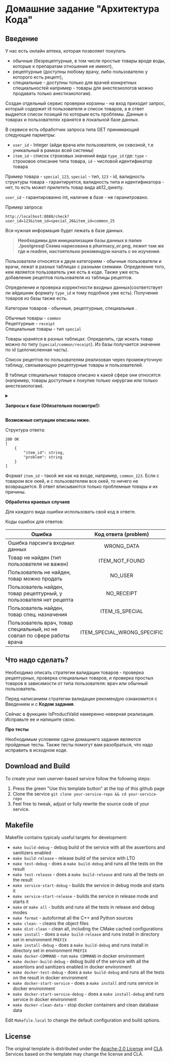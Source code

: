 # Домашние задание "Архитектура Кода"

## Введение

У нас есть онлайн аптека, которая позволяет покупать
- обычные (безрецептурные, в том числе простые товары вроде воды, которые к препаратам отношения не имеют),
- рецептурные (доступны любому врачу, либо пользователю у которого есть рецепт),
- специальные - доступны только для врачей конкретных специальностей например - товары для анестезиологов можно продавать только анестизиологам).

Создан отдельный сервис проверки корзины - на вход приходит запрос, который содержит id пользователя и список товаров, а в ответ выдается список позиций по которым есть проблемы. Данные о товарах и пользователях хранятся в локальной базе данных.

В сервисе есть обработчик запроса типа GET принимающий следующие парметры:

- `user_id` - Integer (айди врача или пользователя, он сквозной, т.е уникальный в рамках всей системы)
- `item_id` - список строковых значений вида `type_id` где: `type` - строковое описание типа товара, `id` - числовой идентификатор товара

Пример товара - `special_123`, `special` - тип, `123` - id, валидность структуры товара - гарантируется, валидность типа и идентификатора - нет, то есть
может прилететь товар вида ab12_qwerty.

`user_id` - гарантированно int, наличие в базе - не гаранитровано.

Пример запроса:
```curl
http://localhost:8080/check?user_id=123&item_id=special_26&item_id=common_25
```


Вся нужная информация будет лежать в базе данных.

> **Необходимы для инициализации базы данных в папке ./postgresql
> Схема нарисована в pharmacy_er.png, лежит там же где и readme, настоятельно рекомендую начать с ее изучения**.

Пользователи относятся к двум категориям - обычные пользователи и врачи, лежат в разных таблицах с разными схемами. Определение того, кем является пользователь уже есть в коде. Также уже есть добавление рецептов пользователя из таблицы рецептов.

Определение и проверка корректности входных данных(соответствует ли айдишник формату `type_id` и тому подобное уже есть). Получение товаров из базы также есть.

Категории товаров - обычные, рецептурные, специальные .

Обычные товары - `common`<br>
Рецептурные - `receipt`<br>
Специальные товары - тип `special`<br>

Товары хранятся в разных таблицах. Определить, где искать товар можно по типу (`special/common/receipt`). Из базы получается значение по id (целочисленная часть).

Список рецептов по пользователям реализован через промежуточную таблицу, связывающую рецептурные товары и пользователей.

В таблице специальных товаров описано к какой сфере они относятся (например, товары доступные к покупке только хирургам или только анестезиологам).

<details>
<summary>

**Запросы к базе (Обязательно посмотри!):**

</summary>


### Запрос для получения продуктов([ссылка на код](src/models/product.cpp#L41)):
```
SELECT * FROM code_architecture.{}_item WHERE id = $1;
```
Тут вместо `{}` подставляется один из трех типов товаров: `special/common/receipt`, а вместо `$1` подставляется уже отделенный от типа целочисленный id продукта.


### Запрос для получения обычных пользователей([ссылка на код](src/models/common_user.cpp#L28)):
```
SELECT * FROM code_architecture.user_account WHERE id = $1;
```
Тут вместо `$1` подставляется id пользователя. Если что-то получаем, значит человек- обычный пользователь.


### Запрос для получения рецептов пользователей([ссылка на код](src/models/common_user.cpp#L37)):
```
SELECT * FROM code_architecture.receipt WHERE user_id = $1;
```
Тут вместо `$1` подставляется id пользователя. Получаем список рецептов пользователя.


### Запрос для получения врачей([ссылка на код](src/models/common_user.cpp#L54)):
```
SELECT * FROM code_architecture.doctor_account WHERE id = $1;
```
Тут вместо `$1` подставляется id пользователя. Если что-то получаем, значит человек- врач. А получаем в том числе специальность врача.


</details>

**Возможные ситуации описаны ниже.**



Структура ответа:

```
200 OK
[
    {
        "item_id": string,
        "problem": string
    }
]
```

Формат `item_id` - такой же как на входе,  например, `common_123`. Если с товаром все окей, и с пользователем все окей, то ничего не возвращается. В ответ вписываются только проблемные товары и их причины.


**Обработка краевых случаев**

Для каждого вида ошибки использовать свой код в ответе.

Коды ошибок для ответов:


| Ошибка                                                                             |    Код ответа  (problem)    |
|------------------------------------------------------------------------------------|:---------------------------:|
| Ошибка парсинга входных данных                                                     |         WRONG_DATA          |
| Товар не найден (тип пользователя не важен)                                        |       ITEM_NOT_FOUND        |
| Пользователь не найден, товар можно продать                                        |           NO_USER           |
| Пользователь найден, товар рецептурный, у пользователя нет рецепта                 |         NO_RECEIPT          |
| Пользователь найден, товар спец. назначения                                        |       ITEM_IS_SPECIAL       |
| Пользователь врач, товар специальный, но не совпал по сфере работы врача           | ITEM_SPECIAL_WRONG_SPECIFIC |


##  Что надо сделать?

Необходимо описать стратегии валидации товаров - проверка рецептурных, проверка специальных товаров, и проверка простых товаров в зависимости от типа пользователя: врач или обычный пользователь.

Перед написанием стратегии валидации рекомендую ознакомится с Введением и с **Кодом задания**.

Сейчас в функциях IsProductValid намеренно неверная реализация. Исправьте ее и напишите свою.

**Про тесты**

Необходимым условием сдачи домашнего задания являются пройденые тесты. Также тесты помогут вам разобраться, что надо исправить в исходном коде.

## Download and Build

To create your own userver-based service follow the following steps:

1. Press the green "Use this template button" at the top of this github page
2. Clone the service `git clone your-service-repo && cd your-service-repo`
3. Feel free to tweak, adjust or fully rewrite the source code of your service.


## Makefile

Makefile contains typicaly useful targets for development:

* `make build-debug` - debug build of the service with all the assertions and sanitizers enabled
* `make build-release` - release build of the service with LTO
* `make test-debug` - does a `make build-debug` and runs all the tests on the result
* `make test-release` - does a `make build-release` and runs all the tests on the result
* `make service-start-debug` - builds the service in debug mode and starts it
* `make service-start-release` - builds the service in release mode and starts it
* `make` or `make all` - builds and runs all the tests in release and debug modes
* `make format` - autoformat all the C++ and Python sources
* `make clean-` - cleans the object files
* `make dist-clean` - clean all, including the CMake cached configurations
* `make install` - does a `make build-release` and runs install in directory set in environment `PREFIX`
* `make install-debug` - does a `make build-debug` and runs install in directory set in environment `PREFIX`
* `make docker-COMMAND` - run `make COMMAND` in docker environment
* `make docker-build-debug` - debug build of the service with all the assertions and sanitizers enabled in docker environment
* `make docker-test-debug` - does a `make build-debug` and runs all the tests on the result in docker environment
* `make docker-start-service` - does a `make install` and runs service in docker environment
* `make docker-start-service-debug` - does a `make install-debug` and runs service in docker environment
* `make docker-clean-data` - stop docker containers and clean database data

Edit `Makefile.local` to change the default configuration and build options.


## License

The original template is distributed under the [Apache-2.0 License](https://github.com/userver-framework/userver/blob/develop/LICENSE)
and [CLA](https://github.com/userver-framework/userver/blob/develop/CONTRIBUTING.md). Services based on the template may change
the license and CLA.
